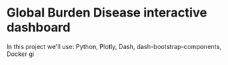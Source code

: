 # Global Burden Disease interactive dashboard 
In this project we'll use: Python, Plotly, Dash, dash-bootstrap-components, Docker
gi